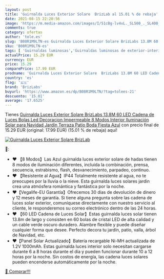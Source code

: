 ```yaml
---
layout: post
title: 'Guirnalda Luces Exterior Solare  BrizLab al 15.01 % de rebaja'
date: 2021-08-15 22:20:56
image: 'https://m.media-amazon.com/images/I/51cBg-lv4vL._SL500_._SL400_.jpg'
comments: true
category: ofertas
author: 'tole.es'
slug: 'B08R1M9LTN-es Guirnalda Luces Exterior Solare BrizLabs 13.8M 60 LED...'
sku: 'B08R1M9LTN-es'
tags: [ 'Guirnaldas luminosas','Guirnaldas luminosas de exterior-interior','Iluminación','brizlabs','navidad', ]
actualPrice: 15.29 EUR
currency: EUR
price: 15.29
comparePrice: 17.99 EUR
prodname: 'Guirnalda Luces Exterior Solare  BrizLabs 13.8M 60 LED Cadena de Luces Bolas Led Decoracion Impermeable 8 Modos Interior Iluminación Solar para Navidad  Jardín  Terraza  Patio  Boda  Fiesta  Azul'
country: 'es'
flag: '🇪🇸'
brand: 'BrizLabs'
buyurl: 'https://www.amazon.es/dp/B08R1M9LTN/?tag=tolees-21'
descuento: '15.01'
average: '17.6525'
---
```


Tienes [Guirnalda Luces Exterior Solare  BrizLabs 13.8M 60 LED Cadena de Luces Bolas Led Decoracion Impermeable 8 Modos Interior Iluminación Solar para Navidad  Jardín  Terraza  Patio  Boda  Fiesta  Azul](https://www.amazon.es/dp/B08R1M9LTN/?tag=tolees-21) con precio final de  15.29 EUR (original: 17.99 EUR) (15.01 %  de rebaja) aqui!

[![Guirnalda Luces Exterior Solare  BrizLab](https://m.media-amazon.com/images/I/51cBg-lv4vL._SL500_._SL400_.jpg)](https://www.amazon.es/dp/B08R1M9LTN/?tag=tolees-21)

🔎:

- ♥ 【8 Modos】Las Azul guirnalda luces exterior solare de hadas tienen 8 modos de iluminación diferentes, incluida la combinación, prensa, secuencia, estrabismo, flash, desvanecimiento, parpadeo, continuo.
- ♥ 【Resistente al Agua】IP44 Totalmente resistente al agua, no te preocupes por la lluvia o la nieve. Esta guirnalda luces solares jardin crea una atmósfera romántica y fantástica por la noche.
- ♥【Vegalife-EU Garantía】Ofrecemos 30 días de devolución de dinero y 12 meses de garantía. Si tiene alguna pregunta sobre las cadena de luces solar exterior, comuníquese directamente con nuestro servicio al cliente, le responderemos su correo electrónico dentro de las 24 horas.
- ♥ 【60 LED Cadena de Luces Solar】Estas guirnalda luces solar tienen 13.8m de largo y consisten en 60 bolas de cristal LED de alta calidad y un cable verde oscuro duradero. Alambre flexible y puede diseñar cualquier forma que desee. Perfecto decora tu jardín, patio, valla, árbol de Navidad, etc.
- ♥【Panel Solar Actualizado】Batería recargable Ni-MH actualizada de 1.2V 1000mAh. Estas guirnalda luces interior solo necesitan cargarse durante 6 a 8 horas durante el día y pueden funcionar durante 10 a 12 horas por la noche. Sin costos de energía, las cadena luces solares pueden encenderse automáticamente por la noche.

[🛒 Comprar!!!](https://www.amazon.es/dp/B08R1M9LTN/?tag=tolees-21)
